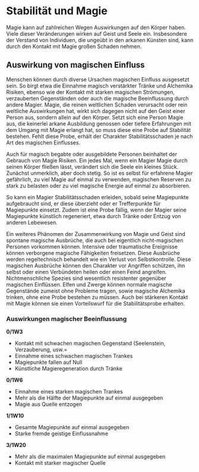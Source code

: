 # Stabilität und Magie
Magie kann auf zahlreichen Wegen Auswirkungen auf den Körper haben. Viele dieser Veränderungen wirken auf Geist und Seele ein. Insbesondere der Verstand von Individuen, die ungeübt in den arkanen Künsten sind, kann durch den Kontakt mit Magie großen Schaden nehmen.
 
 
## Auswirkung von magischen Einfluss
 
Menschen können durch diverse Ursachen magischen Einfluss ausgesetzt sein. So birgt etwa die Einnahme magisch verstärkter Tränke und Alchemika Risiken, ebenso wie der Kontakt mit starken magischen Strömungen, verzauberten Gegenständen oder auch die magische Beeinflussung durch andere Magier. Magie, die reinen weltlichen Schaden verursacht oder rein weltliche Auswirkungen hat, wirkt sich dagegen nicht auf den Geist einer Person aus, sondern allein auf den Körper. Setzt sich eine Person Magie aus, die keinerlei arkane Ausbildung genossen oder tiefere Erfahrungen mit dem Umgang mit Magie erlangt hat, so muss diese eine Probe auf Stabilität bestehen. Fehlt diese Probe, erhält der Charakter Stabilitätsschaden je nach Art des magischen Einflusses.
 
Auch für magisch begabte oder ausgebildete Personen beinhaltet der Gebrauch von Magie Risiken. Ein jedes Mal, wenn ein Magier Magie durch seinen Körper fließen lässt, verändert sich die Seele ein kleines Stück. Zunächst unmerklich, aber doch stetig. So ist es selbst für erfahrene Magier gefährlich, zu viel Magie auf einmal zu verwenden, magischen Reserven zu stark zu belasten oder zu viel magische Energie auf einmal zu absorbieren.
 
So kann ein Magier Stabilitätsschaden erleiden, sobald seine Magiepunkte aufgebraucht sind, er diese überzieht oder er Trefferpunkte für Magiepunkte einsetzt. Zudem ist eine Probe fällig, wenn der Magier seine Magiepunkte künstlich regeneriert, etwa durch Tränke oder Entzug von anderen Lebewesen.
 
Ein weiteres Phänomen der Zusammenwirkung von Magie und Geist sind spontane magische Ausbrüche, die auch bei eigentlich nicht-magischen Personen vorkommen können. Intensive oder traumatische Ereignisse können verborgene magische Fähigkeiten freisetzen. Diese Ausbrüche werden regeltechnisch behandelt wie ein Verlust von Selbstkontrolle. Diese magischen Ausbrüche können den Charakter vor Angriffen schützen, ihn selbst oder einen Verbündeten heilen oder einen Feind angreifen. Nichtmenschliche Spezies sind wesentlich resistenter gegenüber magischen Einflüssen. Elfen und Zwerge können normale magische Gegenstände zumeist ohne Probleme tragen, sowie magische Alchemika trinken, ohne eine Probe bestehen zu müssen. Auch bei stärkeren Kontakt mit Magie können sie einen Vorteilswurf für die Stabilitätsprobe erhalten.
 
 
### Auswirkungen magischer Beeinflussung
 
 
**0/1W3**

- Kontakt mit schwachen magischen Gegenstand (Seelenstein, Verzauberung, usw.=
- Einnahme eines schwachen magischen Trankes
- Magiepunkte fallen auf Null
- Künstliche Magieregeneration durch Tränke
 
**0/1W6**
 
- Einnahme eines starken magischen Trankes
- Mehr als die Hälfte der Magiepunkte auf einmal ausgegeben
- Magie aus Quelle entzogen
 
**1/1W10**
 
- Gesamte Magiepunkte auf einmal ausgegeben
- Starke fremde geistige Einflussnahme
 
**3/1W20**
 
- Mehr als die maximalen Magiepunkte auf einmal ausgegeben
- Kontakt mit starker magischer Quelle

